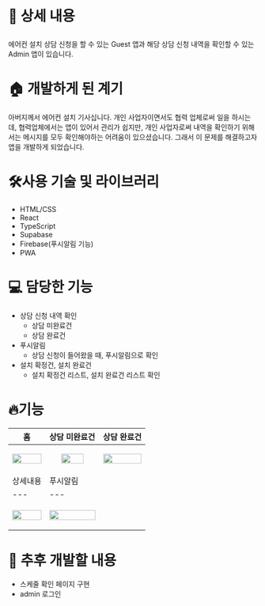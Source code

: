 # <p>📖 상세 내용

<aside>
  에어컨 설치 상담 신청을 할 수 있는 Guest 앱과 해당 상담 신청 내역을 확인할 수 있는 Admin 앱이 있습니다.
</aside>

# 🏠 개발하게 된 계기

<aside>
아버지께서 에어컨 설치 기사십니다. 개인 사업자이면서도 협력 업체로써 일을 하시는데, 협력업체에서는 앱이 있어서 관리가 쉽지만, 개인 사업자로써 내역을 확인하기 위해서는 메시지를 모두 확인해야하는 어려움이 있으셨습니다.
그래서 이 문제를 해결하고자 앱을 개발하게 되었습니다.
</aside>

# 🛠️사용 기술 및 라이브러리
<ul>
  <li>HTML/CSS</li>
  <li>React</li>
  <li>TypeScript</li>
  <li>Supabase</li>
  <li>Firebase(푸시알림 기능)</li>
  <li>PWA</li>
</ul>

# 💻 담당한 기능
- 상담 신청 내역 확인
    - 상담 미완료건
    - 상담 완료건
- 푸시알림
    - 상담 신청이 들어왔을 때, 푸시알림으로 확인
- 설치 확정건, 설치 완료건
    - 설치 확정건 리스트, 설치 완료건 리스트 확인
# 🔥기능
| 홈 | 상담 미완료건 | 상담 완료건 |
|---|---|---|
| <p align="center"><img src="https://github.com/user-attachments/assets/83df4de1-556a-4fbd-945c-c2b457bd206b" width="100%"/></p> | <p align="center"><img src="https://github.com/user-attachments/assets/fe2054e3-98c5-48cd-8efb-274d4b8781b4" width="70%" /></p> | <p align="center"><img src="https://github.com/user-attachments/assets/0a1876e6-06fb-48c5-a01a-55c6d3f04a36" width="100%" /></p> |
| 상세내용 | 푸시알림 |
|---|---|
| <p align="center"><img src="https://github.com/user-attachments/assets/1617bcd9-b8cb-4c69-aa28-bd3f3ae7b261" width="100%"/></p> | <p align="center"><img src="https://github.com/user-attachments/assets/e760253f-7e49-44b0-9032-6edc5fcfe8a8" width="100%" /></p> |



# 🌱 추후 개발할 내용
- 스케줄 확인 페이지 구현
- admin 로그인
